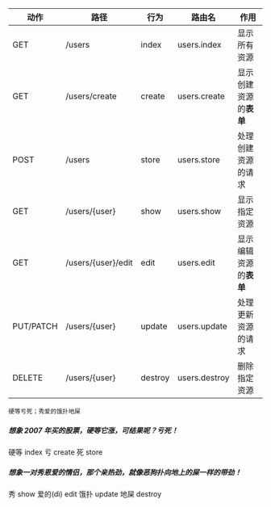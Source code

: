 | 动作        | 路径                 | 行为      | 路由名           | 作用            |
| --------- | ------------------ | ------- | ------------- | ------------- |
| GET       | /users             | index   | users.index   | 显示所有资源        |
| GET       | /users/create      | create  | users.create  | 显示创建资源的**表单** |
| POST      | /users             | store   | users.store   | 处理创建资源的请求     |
| GET       | /users/{user}      | show    | users.show    | 显示指定资源        |
| GET       | /users/{user}/edit | edit    | users.edit    | 显示编辑资源的**表单** |
| PUT/PATCH | /users/{user}      | update  | users.update  | 处理更新资源的请求     |
| DELETE    | /users/{user}      | destroy | users.destroy | 删除指定资源        |

```
硬等亏死；秀爱的饿扑地屎
```

##### 想象 2007 年买的股票，硬等它涨，可结果呢？亏死！

硬等 index
亏 create
死 store

##### 想象一对秀恩爱的情侣，那个亲热劲，就像恶狗扑向地上的屎一样的带劲！

秀 show
爱的(dì) edit
饿扑 update
地屎 destroy
